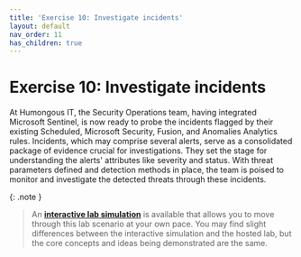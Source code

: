 ```yaml
---
title: 'Exercise 10: Investigate incidents'
layout: default
nav_order: 11
has_children: true
---
```


# Exercise 10: Investigate incidents

At Humongous IT, the Security Operations team, having integrated Microsoft Sentinel, is now ready to probe the incidents flagged by their existing Scheduled, Microsoft Security, Fusion, and Anomalies Analytics rules. Incidents, which may comprise several alerts, serve as a consolidated package of evidence crucial for investigations. They set the stage for understanding the alerts' attributes like severity and status. With threat parameters defined and detection methods in place, the team is poised to monitor and investigate the detected threats through these incidents.

{: .note }
> An **[interactive lab simulation](https://mslabs.cloudguides.com/guides/SC-200%20Lab%20Simulation%20-%20Investigate%20incidents)** is available that allows you to move through this lab scenario at your own pace. You may find slight differences between the interactive simulation and the hosted lab, but the core concepts and ideas being demonstrated are the same. 
